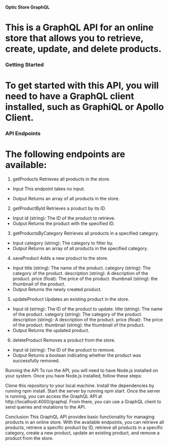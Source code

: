 #### Optic Store GraphQL
# This is a GraphQL API for an online store that allows you to retrieve, create, update, and delete products.

### Getting Started
# To get started with this API, you will need to have a GraphQL client installed, such as GraphiQL or Apollo Client.

### API Endpoints
# The following endpoints are available:

1. getProducts
Retrieves all products in the store.

- Input
This endpoint takes no input.

- Output
Returns an array of all products in the store.

2. getProductById
Retrieves a product by its ID.

- Input
id (string): The ID of the product to retrieve.
- Output
Returns the product with the specified ID.

3. getProductsByCategory
Retrieves all products in a specified category.

- Input
category (string): The category to filter by.
- Output
Returns an array of all products in the specified category.

4. saveProduct
Adds a new product to the store.

- Input
title (string): The name of the product.
category (string): The category of the product.
description (string): A description of the product.
price (float): The price of the product.
thumbnail (string): the thumbnail of the product.
- Output
Returns the newly created product.

5. updateProduct
Updates an existing product in the store.

- Input
id (string): The ID of the product to update.
title (string): The name of the product.
category (string): The category of the product.
description (string): A description of the product.
price (float): The price of the product.
thumbnail (string): the thumbnail of the product.
- Output
Returns the updated product.

6. deleteProduct
Removes a product from the store.

- Input
id (string): The ID of the product to remove.
- Output
Returns a boolean indicating whether the product was successfully removed.

Running the API
To run the API, you will need to have Node.js installed on your system. Once you have Node.js installed, follow these steps:

Clone this repository to your local machine.
Install the dependencies by running npm install.
Start the server by running npm start.
Once the server is running, you can access the GraphQL API at http://localhost:4000/graphql. From there, you can use a GraphQL client to send queries and mutations to the API.

Conclusion
This GraphQL API provides basic functionality for managing products in an online store. With the available endpoints, you can retrieve all products, retrieve a specific product by ID, retrieve all products in a specific category, create a new product, update an existing product, and remove a product from the store.